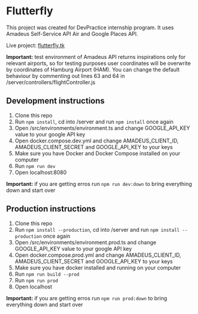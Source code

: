 # Flutterfly

This project was created for DevPractice internship program. It uses Amadeus Self-Service API Air and Google Places API.

Live project: [flutterfly.tk](https://www.flutterfly.tk)

**Important:** test environment of Amadeus API returns inspirations only for relevant airports, so for testing purposes user coordinates will be overwrite by coordinates of Hamburg Airport (HAM). You can change the default behaviour by commenting out lines 63 and 64 in /server/controllers/flightController.js

## Development instructions
1. Clone this repo
2. Run `npm install`, cd into /server and run `npm install` once again
3. Open /src/environments/environment.ts and change GOOGLE_API_KEY value to your google API key
4. Open docker.compose.dev.yml and change AMADEUS_CLIENT_ID, AMADEUS_CLIENT_SECRET and GOOGLE_API_KEY to your keys
5. Make sure you have Docker and Docker Compose installed on your computer
6. Run `npm run dev`
7. Open localhost:8080

**Important:** if you are getting erros run `npm run dev:down` to bring everything down and start over

## Production instructions
1. Clone this repo
2. Run `npm install --production`, cd into /server and run `npm install --production` once again
3. Open /src/environments/environment.prod.ts and change GOOGLE_API_KEY value to your google API key
4. Open docker.compose.prod.yml and change AMADEUS_CLIENT_ID, AMADEUS_CLIENT_SECRET and GOOGLE_API_KEY to your keys
5. Make sure you have docker installed and running on your computer
6. Run `npm run build --prod`
7. Run `npm run prod`
8. Open localhost

**Important:** if you are getting erros run `npm run prod:down` to bring everything down and start over
